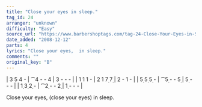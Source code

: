 ```yaml
---
title: "Close your eyes in sleep."
tag_id: 24
arranger: "unknown"
difficulty: "Easy"
source_url: "https://www.barbershoptags.com/tag-24-Close-Your-Eyes-in-Sleep"
date_added: "2008-12-12"
parts: 4
lyrics: "Close your eyes,  in sleep."
comments: ""
original_key: "B"
---
```



|  3  5  4  - | ⁀4  -  -  4 |  3  -  -  - |
|  1  1  1  - |  2  1  7̣  7̣ |  2  -  1  - |
|  5̣  5̣  5̣  - | ⁀5̣  -  -  5̣ |  5̣  -  -  - |
|  1̣  3̣  2̣  - | ⁀2̣  -  -  2̣ |  1̣  -  -  - |

Close your eyes, 
                (close your eyes)
                          in sleep.